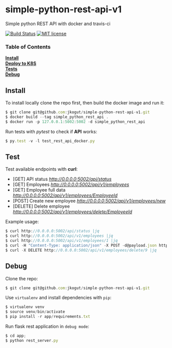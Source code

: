 # simple-python-rest-api-v1
Simple python REST API with docker and travis-ci 


[![Build Status](https://travis-ci.org/jkogut/simple-python-rest-api-v1.svg?branch=master)](https://travis-ci.org/jkogut/simple-python-rest-api-v1)
[![MIT license](http://img.shields.io/badge/license-MIT-brightgreen.svg)](http://opensource.org/licenses/MIT)


### Table of Contents
**[Install](#install)**<br>
**[Deploy to K8S](deployment/DEPLOYMENT)**<br>
**[Tests](#test)**<br>
**[Debug](#debug)**<br>


Install
-------

To install locally clone the repo first, then build the docker image and run it:

```js
$ git clone git@github.com:jkogut/simple-python-rest-api-v1.git
$ docker build --tag simple_python_rest_api .
$ docker run -p 127.0.0.1:5002:5002 -d simple_python_rest_api
```

Run tests with *pytest* to check if **API** works:

```js
$ py.test -v -l test_rest_api_docker.py
```

Test
----

Test available endpoints with **curl**:

 * [GET] API status *http://0.0.0.0:5002/api/status*
 * [GET] Employees  *http://0.0.0.0:5002/api/v1/employees*
 * [GET] Employee full data   *http://0.0.0.0:5002/api/v1/employees/EmployeeId*
 * [POST] Create new employee *http://0.0.0.0:5002/api/v1/employees/new*
 * [DELETE] Delete employee *http://0.0.0.0:5002/api/v1/employees/delete/EmployeeId*
 
Example usage: 
```js
$ curl http://0.0.0.0:5002/api/status |jq
$ curl http://0.0.0.0:5002/api/v1/employees |jq
$ curl http://0.0.0.0:5002/api/v1/employees/1 |jq
$ curl -H "Content-Type: application/json" -X POST -d@payload.json http://0.0.0.0:5002/api/v1/employees/new |jq
$ curl -X DELETE http://0.0.0.0:5002/api/v1/employees/delete/9 |jq
```

Debug
-----

Clone the repo:

```js
$ git clone git@github.com:jkogut/simple-python-rest-api-v1.git
```

Use `virtualenv` and install dependencies with `pip`:
```js
$ virtualenv venv
$ source venv/bin/activate
$ pip install -r app/requirements.txt
```

Run flask rest application in `debug mode`:
```js
$ cd app;
$ python rest_server.py
```
